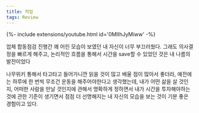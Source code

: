 ```yaml
---
title: 작업
tags: Review
---
```


<div>{%- include extensions/youtube.html id='0MIIhJyMiww' -%}</div>

 업체 합동점검 진행간 꽤 어린 모습이 보였던 내 자신이 너무 부끄러웠다. 그래도 의사결정을 빠르게 해주고, 논리적인 흐름을 통해서 시간을 save할 수 있었던 것은 내 나름의 발전이었다

 나무위키 통해서 타고타고 들어가니깐 읽을 것이 많고 배울 점이 많아서 좋더라, 예전에는 하루에 한 번씩 무조건 운동을 해주어야한다고 생각했는데, 내가 어떤 삶을 살 것인지, 어떠한 사람을 만날 것인지에 관해서 명확하게 정하면서 내가 시간을 투자해야하는 것에 관한 기준이 생기면서 점점 더 선명해지는 내 자신의 모습을 보는 것이 기분 좋은 경험이고 있다.